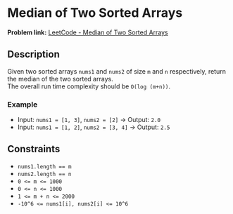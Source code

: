# Median of Two Sorted Arrays

**Problem link:** [LeetCode - Median of Two Sorted Arrays](https://leetcode.com/problems/median-of-two-sorted-arrays/submissions/1740877901/)

## Description

Given two sorted arrays `nums1` and `nums2` of size `m` and `n` respectively, return the median of the two sorted arrays.  
The overall run time complexity should be `O(log (m+n))`.

### Example

- Input: `nums1 = [1, 3]`, `nums2 = [2]` → Output: `2.0`  
- Input: `nums1 = [1, 2]`, `nums2 = [3, 4]` → Output: `2.5`

## Constraints

- `nums1.length == m`
- `nums2.length == n`
- `0 <= m <= 1000`
- `0 <= n <= 1000`
- `1 <= m + n <= 2000`
- `-10^6 <= nums1[i], nums2[i] <= 10^6`

